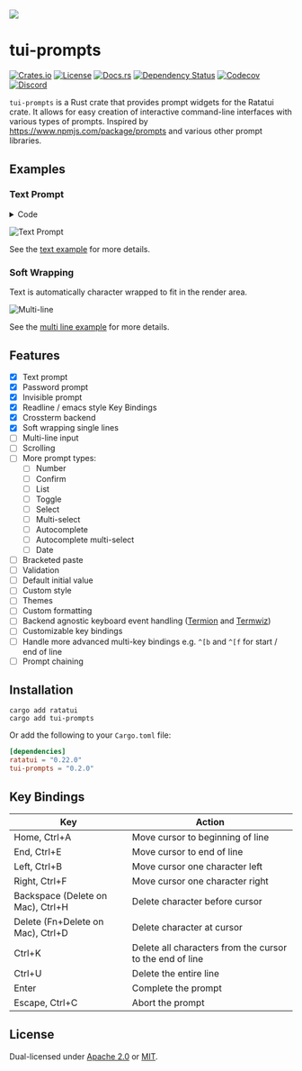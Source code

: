 <h1><img src="https://user-images.githubusercontent.com/381361/252977280-49b9ff66-f78d-4e16-b5ed-29d771bfcab2.png"></h1>

# tui-prompts

[![Crates.io](https://img.shields.io/crates/v/tui-prompts?logo=rust&style=for-the-badge)](https://crates.io/crates/tui-prompts)
[![License](https://img.shields.io/crates/l/tui-prompts?style=for-the-badge)](./LICENSE)
[![Docs.rs](https://img.shields.io/docsrs/tui-prompts?logo=rust&style=for-the-badge)](https://docs.rs/crate/tui-prompts/)
[![Dependency Status](https://deps.rs/repo/github/joshka/tui-prompts/status.svg?style=for-the-badge)](https://deps.rs/repo/github/joshka/tui-prompts)
[![Codecov](https://img.shields.io/codecov/c/github/joshka/tui-prompts?logo=codecov&style=for-the-badge&token=BAQ8SOKEST)](https://app.codecov.io/gh/joshka/tui-prompts)
[![Discord](https://img.shields.io/discord/1070692720437383208?label=ratatui+discord&logo=discord&style=for-the-badge)](https://discord.gg/pMCEU9hNEj)

`tui-prompts` is a Rust crate that provides prompt widgets for the Ratatui crate. It allows for easy
creation of interactive command-line interfaces with various types of prompts. Inspired by
<https://www.npmjs.com/package/prompts> and various other prompt libraries.

## Examples

### Text Prompt

<details>
<summary>Code</summary>

```rust
struct App<'a> {
    username_state: TextState<'a>,
    password_state: TextState<'a>,
    invisible_state: TextState<'a>,
}

impl<'a> App<'a> {
    fn draw_ui<B: Backend>(&mut self, frame: &mut Frame<B>) {
        let (username_area, password_area, invisible_area) = split_layout(frame.size())

        TextPrompt::from("Username")
            .draw(frame, username_area, &mut self.username_state);

        TextPrompt::from("Password")
            .with_render_style(TextRenderStyle::Password)
            .draw(frame, password_area, &mut self.password_state);

        TextPrompt::from("Invisible")
            .with_render_style(TextRenderStyle::Invisible)
            .draw(frame, invisible_area, &mut self.invisible_state);
    }
}
```

</details>

![Text Prompt](https://vhs.charm.sh/vhs-4vLzNamR9bWxP04nTxdjdh.gif)

See the [text example](./examples/text.rs) for more details.

### Soft Wrapping

Text is automatically character wrapped to fit in the render area.

![Multi-line](https://vhs.charm.sh/vhs-x0CdxUz6IQiMFOsgDp6c4.gif)

See the [multi line example](./examples/multi_line.rs) for more details.

## Features

- [x] Text prompt
- [x] Password prompt
- [x] Invisible prompt
- [x] Readline / emacs style Key Bindings
- [x] Crossterm backend
- [x] Soft wrapping single lines
- [ ] Multi-line input
- [ ] Scrolling
- [ ] More prompt types:
  - [ ] Number
  - [ ] Confirm
  - [ ] List
  - [ ] Toggle
  - [ ] Select
  - [ ] Multi-select
  - [ ] Autocomplete
  - [ ] Autocomplete multi-select
  - [ ] Date
- [ ] Bracketed paste
- [ ] Validation
- [ ] Default initial value
- [ ] Custom style
- [ ] Themes
- [ ] Custom formatting
- [ ] Backend agnostic keyboard event handling ([Termion](https://crates.io/crates/termion) and
[Termwiz](https://crates.io/crates/termwiz))
- [ ] Customizable key bindings
- [ ] Handle more advanced multi-key bindings e.g. `^[b` and `^[f` for start / end of line
- [ ] Prompt chaining

## Installation

```shell
cargo add ratatui
cargo add tui-prompts
```

Or add the following to your `Cargo.toml` file:

```toml
[dependencies]
ratatui = "0.22.0"
tui-prompts = "0.2.0"
```

## Key Bindings

| Key | Action
| --- | ---
| Home, Ctrl+A | Move cursor to beginning of line
| End, Ctrl+E | Move cursor to end of line
| Left, Ctrl+B | Move cursor one character left
| Right, Ctrl+F | Move cursor one character right
| Backspace (Delete on Mac), Ctrl+H | Delete character before cursor
| Delete (Fn+Delete on Mac), Ctrl+D | Delete character at cursor
| Ctrl+K | Delete all characters from the cursor to the end of line
| Ctrl+U | Delete the entire line
| Enter | Complete the prompt
| Escape, Ctrl+C | Abort the prompt

## License

Dual-licensed under [Apache 2.0](./LICENSE-APACHE) or [MIT](./LICENSE-MIT).
